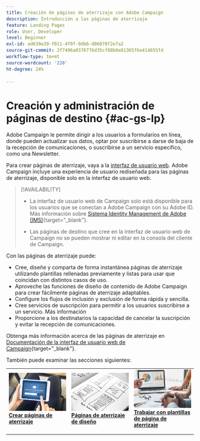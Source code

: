 ```yaml
---
title: Creación de páginas de aterrizaje con Adobe Campaign
description: Introducción a las páginas de aterrizaje
feature: Landing Pages
role: User, Developer
level: Beginner
exl-id: ad639a39-f011-4f0f-9db6-d06078f2e7a2
source-git-commit: 2f7496a0376776d35cf88b0e81365f6e414655fd
workflow-type: tm+mt
source-wordcount: '228'
ht-degree: 24%

---
```


# Creación y administración de páginas de destino {#ac-gs-lp}

Adobe Campaign le permite dirigir a los usuarios a formularios en línea, donde pueden actualizar sus datos, optar por suscribirse a darse de baja de la recepción de comunicaciones, o suscribirse a un servicio específico, como una Newsletter.

Para crear páginas de aterrizaje, vaya a la [interfaz de usuario web](../start/campaign-ui.md#campaign-web-user-interface-ac-web-ui). Adobe Campaign incluye una experiencia de usuario rediseñada para las páginas de aterrizaje, disponible solo en la interfaz de usuario web.


>[!AVAILABILITY]
>
>* La interfaz de usuario web de Campaign solo está disponible para los usuarios que se conectan a Adobe Campaign con su Adobe ID. Más información sobre [Sistema Identity Management de Adobe (IMS)](https://helpx.adobe.com/es/enterprise/using/identity.html){target="_blank"}.
>
>* Las páginas de destino que cree en la interfaz de usuario web de Campaign no se pueden mostrar ni editar en la consola del cliente de Campaign.
>

Con las páginas de aterrizaje puede:

* Cree, diseñe y comparta de forma instantánea páginas de aterrizaje utilizando plantillas rellenadas previamente y listas para usar que coincidan con distintos casos de uso.
* Aproveche las funciones de diseño de contenido de Adobe Campaign para crear fácilmente páginas de aterrizaje adaptables.
* Configure los flujos de inclusión y exclusión de forma rápida y sencilla.
* Cree servicios de suscripción para permitir a los usuarios suscribirse a un servicio. Más información
* Proporcione a los destinatarios la capacidad de cancelar la suscripción y evitar la recepción de comunicaciones.


Obtenga más información acerca de las páginas de aterrizaje en [Documentación de la interfaz de usuario web de Campaign](https://experienceleague.adobe.com/en/docs/campaign-web/v8/landing-pages/get-started-lp){target="_blank"}.

También puede examinar las secciones siguientes:

<table style="table-layout:fixed"><tr style="border: 0;">
<td>
<a href="https://experienceleague.adobe.com/en/docs/campaign-web/v8/landing-pages/create-lp">
<img alt="Posible cliente" src="assets/do-not-localize/lp-subscription.jpeg">
</a>
<div><a href="https://experienceleague.adobe.com/en/docs/campaign-web/v8/landing-pages/create-lp"><strong>Crear páginas de aterrizaje</strong>
</div>
<p>
</td>
<td>
<a href="https://experienceleague.adobe.com/en/docs/campaign-web/v8/landing-pages/lp-content">
<img alt="Validación" src="assets/do-not-localize//lp-design.jpg">
</a>
<div>
<a href="https://experienceleague.adobe.com/en/docs/campaign-web/v8/landing-pages/lp-content"><strong>Páginas de aterrizaje de diseño</strong></a>
</div>
<p>
</td>
<td>
<a href="https://experienceleague.adobe.com/en/docs/campaign-web/v8/landing-pages/lp-templates">
<img alt="Validación" src="assets/do-not-localize/lp-reporting.jpg">
</a>
<div>
<a href="https://experienceleague.adobe.com/en/docs/campaign-web/v8/landing-pages/lp-templates"><strong>Trabajar con plantillas de página de aterrizaje</strong></a>
</div>
<p>
</td>
</tr></table>
